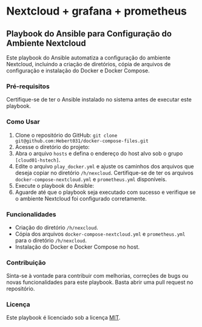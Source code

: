 # Nextcloud + grafana + prometheus
## Playbook do Ansible para Configuração do Ambiente Nextcloud

Este playbook do Ansible automatiza a configuração do ambiente Nextcloud, incluindo a criação de diretórios, cópia de arquivos de configuração e instalação do Docker e Docker Compose.

### Pré-requisitos

Certifique-se de ter o Ansible instalado no sistema antes de executar este playbook.

### Como Usar

1. Clone o repositório do GitHub: `git clone git@github.com:Hebert031/docker-compose-files.git`
2. Acesse o diretório do projeto:
3. Abra o arquivo `hosts` e defina o endereço do host alvo sob o grupo `[cloud01-hstech]`.
4. Edite o arquivo `play_docker.yml` e ajuste os caminhos dos arquivos que deseja copiar no diretório `/h/nexcloud`. Certifique-se de ter os arquivos `docker-compose-nextcloud.yml` e `prometheus.yml` disponíveis.
5. Execute o playbook do Ansible: 
6. Aguarde até que o playbook seja executado com sucesso e verifique se o ambiente Nextcloud foi configurado corretamente.

### Funcionalidades

- Criação do diretório `/h/nexcloud`.
- Cópia dos arquivos `docker-compose-nextcloud.yml` e `prometheus.yml` para o diretório `/h/nexcloud`.
- Instalação do Docker e Docker Compose no host.

### Contribuição

Sinta-se à vontade para contribuir com melhorias, correções de bugs ou novas funcionalidades para este playbook. Basta abrir uma pull request no repositório.

### Licença

Este playbook é licenciado sob a licença [MIT](https://opensource.org/licenses/MIT).
